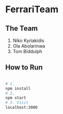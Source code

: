 # FerrariTeam

## The Team

1. Niko Kyriakidis
2. Ola Abolarinwa
3. Tom Biddulph



## How to Run

```bash

# 1.
npm install
# 2.
npm start
# 3. Visit
localhost:3000 
